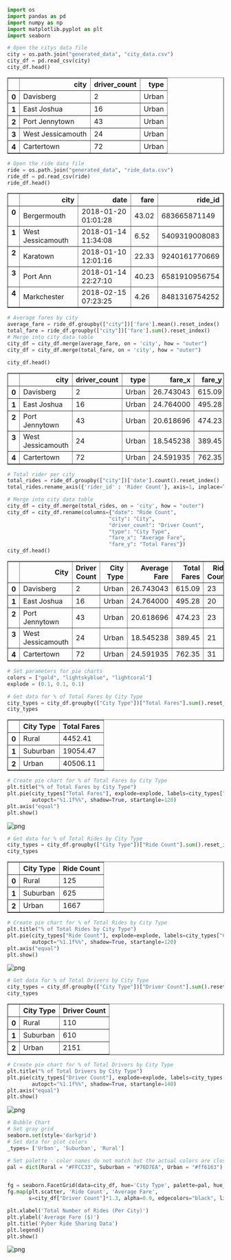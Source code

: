 

```python
import os
import pandas as pd
import numpy as np
import matplotlib.pyplot as plt
import seaborn
```


```python
# Open the citys data file
city = os.path.join("generated_data", "city_data.csv")
city_df = pd.read_csv(city)
city_df.head()
```




<div>
<style>
    .dataframe thead tr:only-child th {
        text-align: right;
    }

    .dataframe thead th {
        text-align: left;
    }

    .dataframe tbody tr th {
        vertical-align: top;
    }
</style>
<table border="1" class="dataframe">
  <thead>
    <tr style="text-align: right;">
      <th></th>
      <th>city</th>
      <th>driver_count</th>
      <th>type</th>
    </tr>
  </thead>
  <tbody>
    <tr>
      <th>0</th>
      <td>Davisberg</td>
      <td>2</td>
      <td>Urban</td>
    </tr>
    <tr>
      <th>1</th>
      <td>East Joshua</td>
      <td>16</td>
      <td>Urban</td>
    </tr>
    <tr>
      <th>2</th>
      <td>Port Jennytown</td>
      <td>43</td>
      <td>Urban</td>
    </tr>
    <tr>
      <th>3</th>
      <td>West Jessicamouth</td>
      <td>24</td>
      <td>Urban</td>
    </tr>
    <tr>
      <th>4</th>
      <td>Cartertown</td>
      <td>72</td>
      <td>Urban</td>
    </tr>
  </tbody>
</table>
</div>




```python
# Open the ride data file
ride = os.path.join("generated_data", "ride_data.csv")
ride_df = pd.read_csv(ride)
ride_df.head()
```




<div>
<style>
    .dataframe thead tr:only-child th {
        text-align: right;
    }

    .dataframe thead th {
        text-align: left;
    }

    .dataframe tbody tr th {
        vertical-align: top;
    }
</style>
<table border="1" class="dataframe">
  <thead>
    <tr style="text-align: right;">
      <th></th>
      <th>city</th>
      <th>date</th>
      <th>fare</th>
      <th>ride_id</th>
    </tr>
  </thead>
  <tbody>
    <tr>
      <th>0</th>
      <td>Bergermouth</td>
      <td>2018-01-20 01:01:28</td>
      <td>43.02</td>
      <td>683665871149</td>
    </tr>
    <tr>
      <th>1</th>
      <td>West Jessicamouth</td>
      <td>2018-01-14 11:34:08</td>
      <td>6.52</td>
      <td>5409319008083</td>
    </tr>
    <tr>
      <th>2</th>
      <td>Karatown</td>
      <td>2018-01-10 12:01:16</td>
      <td>22.33</td>
      <td>9240161770669</td>
    </tr>
    <tr>
      <th>3</th>
      <td>Port Ann</td>
      <td>2018-01-14 22:27:10</td>
      <td>40.23</td>
      <td>6581910956754</td>
    </tr>
    <tr>
      <th>4</th>
      <td>Markchester</td>
      <td>2018-02-15 07:23:25</td>
      <td>4.26</td>
      <td>8481316754252</td>
    </tr>
  </tbody>
</table>
</div>




```python
# Average fares by city
average_fare = ride_df.groupby(["city"])['fare'].mean().reset_index()
total_fare = ride_df.groupby(["city"])['fare'].sum().reset_index()
# Merge into city data table
city_df = city_df.merge(average_fare, on = 'city', how = "outer")
city_df = city_df.merge(total_fare, on = 'city', how = "outer")

city_df.head()
```




<div>
<style>
    .dataframe thead tr:only-child th {
        text-align: right;
    }

    .dataframe thead th {
        text-align: left;
    }

    .dataframe tbody tr th {
        vertical-align: top;
    }
</style>
<table border="1" class="dataframe">
  <thead>
    <tr style="text-align: right;">
      <th></th>
      <th>city</th>
      <th>driver_count</th>
      <th>type</th>
      <th>fare_x</th>
      <th>fare_y</th>
    </tr>
  </thead>
  <tbody>
    <tr>
      <th>0</th>
      <td>Davisberg</td>
      <td>2</td>
      <td>Urban</td>
      <td>26.743043</td>
      <td>615.09</td>
    </tr>
    <tr>
      <th>1</th>
      <td>East Joshua</td>
      <td>16</td>
      <td>Urban</td>
      <td>24.764000</td>
      <td>495.28</td>
    </tr>
    <tr>
      <th>2</th>
      <td>Port Jennytown</td>
      <td>43</td>
      <td>Urban</td>
      <td>20.618696</td>
      <td>474.23</td>
    </tr>
    <tr>
      <th>3</th>
      <td>West Jessicamouth</td>
      <td>24</td>
      <td>Urban</td>
      <td>18.545238</td>
      <td>389.45</td>
    </tr>
    <tr>
      <th>4</th>
      <td>Cartertown</td>
      <td>72</td>
      <td>Urban</td>
      <td>24.591935</td>
      <td>762.35</td>
    </tr>
  </tbody>
</table>
</div>




```python
# Total rider per city
total_rides = ride_df.groupby(["city"])['date'].count().reset_index()
total_rides.rename_axis({'rider_id' : 'Rider Count'}, axis=1, inplace=True)

# Merge into city data table
city_df = city_df.merge(total_rides, on = 'city', how = "outer")
city_df = city_df.rename(columns={"date": "Ride Count",
                                 "city": "City",
                                 "driver_count": "Driver Count",
                                 "type": "City Type",
                                 "fare_x": "Average Fare",
                                 "fare_y": "Total Fares"})
city_df.head()
```




<div>
<style>
    .dataframe thead tr:only-child th {
        text-align: right;
    }

    .dataframe thead th {
        text-align: left;
    }

    .dataframe tbody tr th {
        vertical-align: top;
    }
</style>
<table border="1" class="dataframe">
  <thead>
    <tr style="text-align: right;">
      <th></th>
      <th>City</th>
      <th>Driver Count</th>
      <th>City Type</th>
      <th>Average Fare</th>
      <th>Total Fares</th>
      <th>Ride Count</th>
    </tr>
  </thead>
  <tbody>
    <tr>
      <th>0</th>
      <td>Davisberg</td>
      <td>2</td>
      <td>Urban</td>
      <td>26.743043</td>
      <td>615.09</td>
      <td>23</td>
    </tr>
    <tr>
      <th>1</th>
      <td>East Joshua</td>
      <td>16</td>
      <td>Urban</td>
      <td>24.764000</td>
      <td>495.28</td>
      <td>20</td>
    </tr>
    <tr>
      <th>2</th>
      <td>Port Jennytown</td>
      <td>43</td>
      <td>Urban</td>
      <td>20.618696</td>
      <td>474.23</td>
      <td>23</td>
    </tr>
    <tr>
      <th>3</th>
      <td>West Jessicamouth</td>
      <td>24</td>
      <td>Urban</td>
      <td>18.545238</td>
      <td>389.45</td>
      <td>21</td>
    </tr>
    <tr>
      <th>4</th>
      <td>Cartertown</td>
      <td>72</td>
      <td>Urban</td>
      <td>24.591935</td>
      <td>762.35</td>
      <td>31</td>
    </tr>
  </tbody>
</table>
</div>




```python
# Set parameters for pie charts
colors = ["gold", "lightskyblue", "lightcoral"]
explode = (0.1, 0.1, 0.1)
```


```python
# Get data for % of Total Fares by City Type
city_types = city_df.groupby(["City Type"])["Total Fares"].sum().reset_index()
city_types
```




<div>
<style>
    .dataframe thead tr:only-child th {
        text-align: right;
    }

    .dataframe thead th {
        text-align: left;
    }

    .dataframe tbody tr th {
        vertical-align: top;
    }
</style>
<table border="1" class="dataframe">
  <thead>
    <tr style="text-align: right;">
      <th></th>
      <th>City Type</th>
      <th>Total Fares</th>
    </tr>
  </thead>
  <tbody>
    <tr>
      <th>0</th>
      <td>Rural</td>
      <td>4452.41</td>
    </tr>
    <tr>
      <th>1</th>
      <td>Suburban</td>
      <td>19054.47</td>
    </tr>
    <tr>
      <th>2</th>
      <td>Urban</td>
      <td>40506.11</td>
    </tr>
  </tbody>
</table>
</div>




```python
# Create pie chart for % of Total Fares by City Type
plt.title("% of Total Fares by City Type")
plt.pie(city_types["Total Fares"], explode=explode, labels=city_types["City Type"], colors=colors,
        autopct="%1.1f%%", shadow=True, startangle=120)
plt.axis("equal")
plt.show()
```


![png](output_7_0.png)



```python
# Get data for % of Total Rides by City Type
city_types = city_df.groupby(["City Type"])["Ride Count"].sum().reset_index()
city_types
```




<div>
<style>
    .dataframe thead tr:only-child th {
        text-align: right;
    }

    .dataframe thead th {
        text-align: left;
    }

    .dataframe tbody tr th {
        vertical-align: top;
    }
</style>
<table border="1" class="dataframe">
  <thead>
    <tr style="text-align: right;">
      <th></th>
      <th>City Type</th>
      <th>Ride Count</th>
    </tr>
  </thead>
  <tbody>
    <tr>
      <th>0</th>
      <td>Rural</td>
      <td>125</td>
    </tr>
    <tr>
      <th>1</th>
      <td>Suburban</td>
      <td>625</td>
    </tr>
    <tr>
      <th>2</th>
      <td>Urban</td>
      <td>1667</td>
    </tr>
  </tbody>
</table>
</div>




```python
# Create pie chart for % of Total Rides by City Type
plt.title("% of Total Rides by City Type")
plt.pie(city_types["Ride Count"], explode=explode, labels=city_types["City Type"], colors=colors,
        autopct="%1.1f%%", shadow=True, startangle=120)
plt.axis("equal")
plt.show()
```


![png](output_9_0.png)



```python
# Get data for % of Total Drivers by City Type
city_types = city_df.groupby(["City Type"])["Driver Count"].sum().reset_index()
city_types
```




<div>
<style>
    .dataframe thead tr:only-child th {
        text-align: right;
    }

    .dataframe thead th {
        text-align: left;
    }

    .dataframe tbody tr th {
        vertical-align: top;
    }
</style>
<table border="1" class="dataframe">
  <thead>
    <tr style="text-align: right;">
      <th></th>
      <th>City Type</th>
      <th>Driver Count</th>
    </tr>
  </thead>
  <tbody>
    <tr>
      <th>0</th>
      <td>Rural</td>
      <td>110</td>
    </tr>
    <tr>
      <th>1</th>
      <td>Suburban</td>
      <td>610</td>
    </tr>
    <tr>
      <th>2</th>
      <td>Urban</td>
      <td>2151</td>
    </tr>
  </tbody>
</table>
</div>




```python
# Create pie chart for % of Total Drivers by City Type
plt.title("% of Total Drivers by City Type")
plt.pie(city_types["Driver Count"], explode=explode, labels=city_types["City Type"], colors=colors,
        autopct="%1.1f%%", shadow=True, startangle=140)
plt.axis("equal")
plt.show()
```


![png](output_11_0.png)



```python
# Bubble Chart
# Set gray grid
seaborn.set(style='darkgrid')
# Set data for plot colors
_types= ['Urban', 'Suburban', 'Rural']

# Set palette - color names do not match but the actual colors are close
pal = dict(Rural = "#FFCC33", Suburban = "#76D7EA", Urban = "#ff6163")


fg = seaborn.FacetGrid(data=city_df, hue='City Type', palette=pal, hue_order=_types, aspect=1.61)
fg.map(plt.scatter, 'Ride Count', 'Average Fare', 
       s=city_df["Driver Count"]*1.3, alpha=0.9, edgecolors="black", linewidth=1) # .add_legend()

plt.xlabel('Total Number of Rides (Per City)')
plt.ylabel('Average Fare ($)')
plt.title('Pyber Ride Sharing Data')
plt.legend()
plt.show()
```


![png](output_12_0.png)

